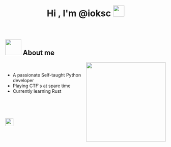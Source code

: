 
<h1 align="center"><b>Hi , I'm @ioksc </b><img src="https://media.giphy.com/media/hvRJCLFzcasrR4ia7z/giphy.gif" width="35"></h1>
<!--  -->
<p align="center">
 <!--<a href="https://github.com/DenverCoder1/readme-typing-svg"><img src="https://readme-typing-svg.herokuapp.com?font=Time+New+Roman&color=cyan&size=25&center=true&vCenter=true&width=600&height=100&lines=Assalamu+O+Alaikum+Warahmatullah..&hearts;++;Self-taught+Front-End+Developer,;Computer+Science+Student,;CTF+Newbie,;Active+Learner/Researcher,;Love+to+learn+new+stuffs..<3"></a>-->
</p>


<br>



	
## <picture><img src = "https://giffiles.alphacoders.com/207/207827.gif" width = 50px></picture> **About me**

<picture> <img align="right" src="https://giffiles.alphacoders.com/207/207827.gif" width = 250px></picture>

<br>

- A passionate Self-taught Python developer
- Playing CTF's at spare time
- Currently learning Rust

<br><br>


## <img src="https://user-images.githubusercontent.com/73097560/115834477-dbab4500-a447-11eb-908a-139a6edaec5c.gif" width ="25">


<p align="center">

